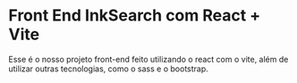 # Front End InkSearch com React + Vite

Esse é o nosso projeto front-end feito utilizando o react com o vite, além de utilizar outras tecnologias, como o sass e o bootstrap.
